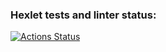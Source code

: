 ### Hexlet tests and linter status:
[![Actions Status](https://github.com/LesyaAEZAKMI/frontend-project-lvl2/workflows/hexlet-check/badge.svg)](https://github.com/LesyaAEZAKMI/frontend-project-lvl2/actions)